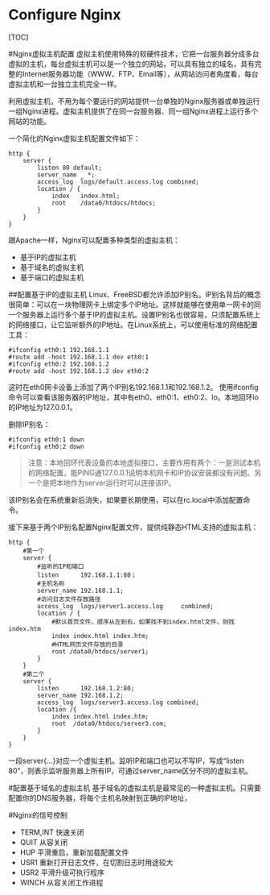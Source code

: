 Configure Nginx
===============
[TOC]

#Nginx虚拟主机配置
虚拟主机使用特殊的软硬件技术，它把一台服务器分成多台虚拟的主机，每台虚拟主机可以是一个独立的网站，可以具有独立的域名，具有完整的Internet服务器功能（WWW、FTP、Email等），从网站访问者角度看，每台虚拟主机和一台独立主机完全一样。

利用虚拟主机，不用为每个要运行的网站提供一台单独的Nginx服务器或单独运行一组Nginx进程。虚拟主机提供了在同一台服务器、同一组Nginx进程上运行多个网站的功能。

一个简化的Nginx虚拟主机配置文件如下：
    
    http {
        server {
            listen 80 default;
            server_name _ *;
            access_log  logs/default.access.log combined;
            location / {
                index   index.html;
                root    /data0/htdocs/htdocs;
            }
        }
    }

跟Apache一样，Nginx可以配置多种类型的虚拟主机：
- 基于IP的虚拟主机
- 基于域名的虚拟主机
- 基于端口的虚拟主机

##配置基于IP的虚拟主机
Linux、FreeBSD都允许添加IP别名。IP别名背后的概念很简单：可以在一块物理网卡上绑定多个IP地址。这样就能够在使用单一网卡的同一个服务器上运行多个基于IP的虚拟主机。设置IP别名也很容易，只须配置系统上的网络接口，让它监听额外的IP地址。在Linux系统上，可以使用标准的网络配置工具：

    #ifconfig eth0:1 192.168.1.1
    #route add -host 192.168.1.1 dev eth0:1
    #ifconfig eth0:2 192.168.1.2
    #route add -host 192.168.1.2 dev eth0:2

这时在eth0网卡设备上添加了两个IP别名192.168.1.1和192.168.1.2。
使用ifconfig命令可以查看该服务器的IP地址，其中有eth0、eth0:1、eth0:2、lo。本地回环lo的IP地址为127.0.0.1。

删除IP别名：

    #ifconfig eth0:1 down
    #ifconfig eth0:2 down

>注意：本地回环代表设备的本地虚拟接口，主要作用有两个：一是测试本机的网络配置，能PING通127.0.0.1说明本机网卡和IP协议安装都没有问题。另一个是把本地作为server运行时可以连接该IP。

该IP别名会在系统重新后消失，如果要长期使用，可以在rc.local中添加配置命令。

接下来基于两个IP别名配置Nginx配置文件，提供纯静态HTML支持的虚拟主机：

    http {
        #第一个
        server {
            #监听的IP和端口
            listen      192.168.1.1:80；
            #主机名称
            server_name 192.168.1.1;
            #访问日志文件存放路径
            access_log  logs/server1.access.log     combined;
            location / {
                #默认首页文件，顺序从左到右，如果找不到index.html文件，则找index.htm
                index index.html index.htm;
                #HTML网页文件存放的目录
                root /data0/htdocs/server1;
            }
        }
        #第二个
        server {
            listen      192.168.1.2:80;
            server_name 192.168.1.2;
            access_log  logs/server3.access.log combined;
            location /{
                index index.html index.htm;
                root  /data0/htdocs/server3.com;
            }
        }
    }

一段server{...}对应一个虚拟主机。监听IP和端口也可以不写IP，写成“listen 80”，则表示监听服务器上所有IP，可通过server_name区分不同的虚拟主机。

#配置基于域名的虚拟主机
基于域名的虚拟主机是最常见的一种虚拟主机。只需要配置你的DNS服务器，将每个主机名映射到正确的IP地址，

#Nginx的信号控制
* TERM,INT 快速关闭
* QUIT 从容关闭
* HUP 平滑重启，重新加载配置文件
* USR1 重新打开日志文件，在切割日志时用途较大
* USR2 平滑升级可执行程序
* WINCH 从容关闭工作进程